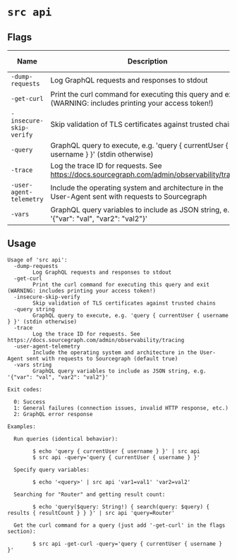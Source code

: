 # `src api`


## Flags

| Name | Description | Default Value |
|------|-------------|---------------|
| `-dump-requests` | Log GraphQL requests and responses to stdout | `false` |
| `-get-curl` | Print the curl command for executing this query and exit (WARNING: includes printing your access token!) | `false` |
| `-insecure-skip-verify` | Skip validation of TLS certificates against trusted chains | `false` |
| `-query` | GraphQL query to execute, e.g. 'query { currentUser { username } }' (stdin otherwise) |  |
| `-trace` | Log the trace ID for requests. See https://docs.sourcegraph.com/admin/observability/tracing | `false` |
| `-user-agent-telemetry` | Include the operating system and architecture in the User-Agent sent with requests to Sourcegraph | `true` |
| `-vars` | GraphQL query variables to include as JSON string, e.g. '{"var": "val", "var2": "val2"}' |  |


## Usage

```
Usage of 'src api':
  -dump-requests
    	Log GraphQL requests and responses to stdout
  -get-curl
    	Print the curl command for executing this query and exit (WARNING: includes printing your access token!)
  -insecure-skip-verify
    	Skip validation of TLS certificates against trusted chains
  -query string
    	GraphQL query to execute, e.g. 'query { currentUser { username } }' (stdin otherwise)
  -trace
    	Log the trace ID for requests. See https://docs.sourcegraph.com/admin/observability/tracing
  -user-agent-telemetry
    	Include the operating system and architecture in the User-Agent sent with requests to Sourcegraph (default true)
  -vars string
    	GraphQL query variables to include as JSON string, e.g. '{"var": "val", "var2": "val2"}'

Exit codes:

  0: Success
  1: General failures (connection issues, invalid HTTP response, etc.)
  2: GraphQL error response

Examples:

  Run queries (identical behavior):

    	$ echo 'query { currentUser { username } }' | src api
    	$ src api -query='query { currentUser { username } }'

  Specify query variables:

    	$ echo '<query>' | src api 'var1=val1' 'var2=val2'

  Searching for "Router" and getting result count:

    	$ echo 'query($query: String!) { search(query: $query) { results { resultCount } } }' | src api 'query=Router'

  Get the curl command for a query (just add '-get-curl' in the flags section):

    	$ src api -get-curl -query='query { currentUser { username } }'


```
	

